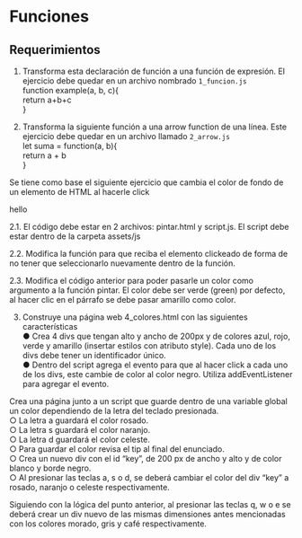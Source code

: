 # Funciones

## Requerimientos

1. Transforma esta declaración de función a una función de expresión. El ejercicio debe quedar en un archivo nombrado `1_funcion.js`  
function example(a, b, c){  
return a+b+c  
}

2. Transforma la siguiente función a una arrow function de una línea. Este ejercicio debe quedar en un archivo llamado `2_arrow.js`  
let suma = function(a, b){  
return a + b  
}

Se tiene como base el siguiente ejercicio que cambia el color de fondo de un elemento de HTML al hacerle click  
<div id="ele1"> hello </div>  
<script>  
function pintar(){  
ele.style.backgroundColor = 'yellow'  
}  
const ele = document.getElementById("ele1")  
ele.addEventListener("click", pintar);  
</script>

2.1. El código debe estar en 2 archivos: pintar.html y script.js. El script debe estar dentro de la carpeta assets/js

2.2. Modifica la función para que reciba el elemento clickeado de forma de no tener que seleccionarlo nuevamente dentro de la función.   

2.3. Modifica el código anterior para poder pasarle un color como argumento a la función pintar. El color debe ser verde (green) por defecto, al hacer clic en el párrafo se debe pasar amarillo como color.

3. Construye una página web 4_colores.html con las siguientes características  
● Crea 4 divs que tengan alto y ancho de 200px y de colores azul, rojo, verde y amarillo (insertar estilos con atributo style). Cada uno de los divs debe tener un identificador único.  
● Dentro del script agrega el evento para que al hacer click a cada uno de los divs, este cambie de color al color negro. Utiliza addEventListener para agregar el evento.

Crea una página junto a un script que guarde dentro de una variable global un color dependiendo de la letra del teclado presionada.  
○ La letra a guardará el color rosado.  
○ La letra s guardará el color naranjo.  
○ La letra d guardará el color celeste.  
○ Para guardar el color revisa el tip al final del enunciado.  
○ Crea un nuevo div con el id “key”, de 200 px de ancho y alto y de color blanco y borde negro.  
○ Al presionar las teclas a, s o d, se deberá cambiar el color del div “key” a rosado, naranjo o celeste respectivamente.

Siguiendo con la lógica del punto anterior, al presionar las teclas q, w o e se deberá crear un div nuevo de las mismas dimensiones antes mencionadas con los colores morado, gris y café respectivamente.

